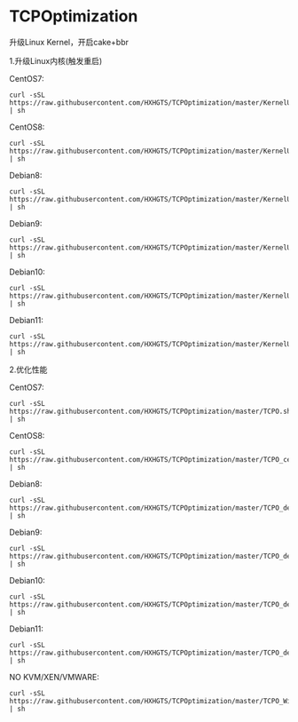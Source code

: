 # TCPOptimization

升级Linux Kernel，开启cake+bbr

1.升级Linux内核(触发重启)

CentOS7:
```
curl -sSL https://raw.githubusercontent.com/HXHGTS/TCPOptimization/master/KernelUpdate.sh | sh
```

CentOS8:
```
curl -sSL https://raw.githubusercontent.com/HXHGTS/TCPOptimization/master/KernelUpdate8.sh | sh
```

Debian8:
```
curl -sSL https://raw.githubusercontent.com/HXHGTS/TCPOptimization/master/KernelUpdate_debian8.sh | sh
```

Debian9:
```
curl -sSL https://raw.githubusercontent.com/HXHGTS/TCPOptimization/master/KernelUpdate_debian9.sh | sh
```

Debian10:
```
curl -sSL https://raw.githubusercontent.com/HXHGTS/TCPOptimization/master/KernelUpdate_debian10.sh | sh
```

Debian11:
```
curl -sSL https://raw.githubusercontent.com/HXHGTS/TCPOptimization/master/KernelUpdate_debian11.sh | sh
```

2.优化性能

CentOS7:
```
curl -sSL https://raw.githubusercontent.com/HXHGTS/TCPOptimization/master/TCPO.sh | sh
```

CentOS8:
```
curl -sSL https://raw.githubusercontent.com/HXHGTS/TCPOptimization/master/TCPO_centos8.sh | sh
```

Debian8:
```
curl -sSL https://raw.githubusercontent.com/HXHGTS/TCPOptimization/master/TCPO_debian8.sh | sh
```

Debian9:
```
curl -sSL https://raw.githubusercontent.com/HXHGTS/TCPOptimization/master/TCPO_debian9.sh | sh
```

Debian10:
```
curl -sSL https://raw.githubusercontent.com/HXHGTS/TCPOptimization/master/TCPO_debian10.sh | sh
```

Debian11:
```
curl -sSL https://raw.githubusercontent.com/HXHGTS/TCPOptimization/master/TCPO_debian11.sh | sh
```

NO KVM/XEN/VMWARE:
```
curl -sSL https://raw.githubusercontent.com/HXHGTS/TCPOptimization/master/TCPO_Without_KernelUpdate.sh | sh
```

